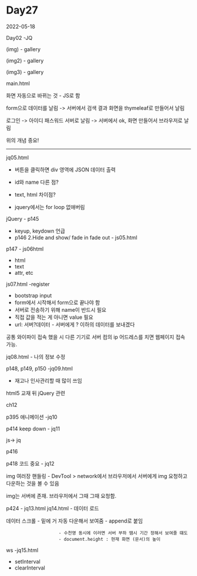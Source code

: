 # Day27

2022-05-18

Day02 -JQ

(img) - gallery

(img2) - gallery

(img3) - gallery

main.html

화면 자동으로 바뀌는 것 - JS로 함

form으로 데이터를 날림 -> 서버에서 검색 결과 화면을 thymeleaf로 만들어서 날림

로그인 -> 아이디 패스워드 서버로 날림 -> 서버에서 ok, 화면 만들어서 브라우저로 날림

위의 개념 중요!

---

jq05.html

- 버튼을 클릭하면 div 영역에 JSON 데이터 출력
- id와 name 다른 점?

- text, html 차이점?
- jquery에서는 for loop 없애버림



jQuery - p145

- keyup, keydown 언급
- p146 2.Hide and show/ fade in fade out - js05.html



p147 - js06html

- html
- text
- attr, etc



js07.html -register

- bootstrap input
- form에서 시작해서 form으로 끝나야 함
- 서버로 전송하기 위해 name이 반드시 필요
- 직접 값을 적는 게 아니면 value 필요
- url: 서버?데이터 - 서버에게 ? 이하의 데이터를 보내겠다



공통 와이파이 접속 했을 시 다른 기기로 서버 컴의 ip 어드레스를 치면 웹페이지 접속 가능.



jq08.html - 나의 정보 수정

p148, p149, p150 -jq09.html

- 재고나 인사관리할 때 많이 쓰임



html5 교재 뒤 jQuery 관련

ch12

p395 애니메이션 -jq10



p414 keep down - jq11

js-> jq



p416

p418 코드 중요 - jq12

img 여러장 핸들링 - DevTool > network에서 브라우저에서 서버에게 img 요청하고 다운하는 것을 볼 수 있음

img는 서버에 존재. 브라우저에서 그때 그때 요청함.



p424 - jq13.html jq14.html - 데이터 로드

데이터 스크롤 - 밑에 거 자동 다운해서 보여줌 - append로 붙임

 						- 수천명 동시에 이러면 서버 부하 땜시 기간 정해서 보여줄 떄도
 						- document.height : 현재 화면 (문서)의 높이



ws -jq15.html

- setInterval
- clearInterval



